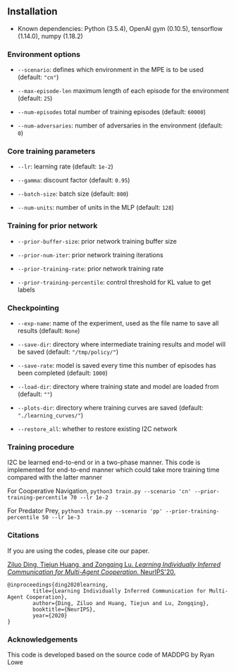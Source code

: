 ## Installation
- Known dependencies: Python (3.5.4), OpenAI gym (0.10.5), tensorflow (1.14.0), numpy (1.18.2)

### Environment options

- `--scenario`: defines which environment in the MPE is to be used (default: `"cn"`)

- `--max-episode-len` maximum length of each episode for the environment (default: `25`)

- `--num-episodes` total number of training episodes (default: `60000`)

- `--num-adversaries`: number of adversaries in the environment (default: `0`)

### Core training parameters

- `--lr`: learning rate (default: `1e-2`)

- `--gamma`: discount factor (default: `0.95`)

- `--batch-size`: batch size (default: `800`)

- `--num-units`: number of units in the MLP (default: `128`)

### Training for prior network 
- `--prior-buffer-size`: prior network training buffer size

- `--prior-num-iter`: prior network training iterations

- `--prior-training-rate`: prior network training rate

- `--prior-training-percentile`: control threshold for KL value to get labels

### Checkpointing

- `--exp-name`: name of the experiment, used as the file name to save all results (default: `None`)

- `--save-dir`: directory where intermediate training results and model will be saved (default: `"/tmp/policy/"`)

- `--save-rate`: model is saved every time this number of episodes has been completed (default: `1000`)

- `--load-dir`: directory where training state and model are loaded from (default: `""`)

- `--plots-dir`: directory where training curves are saved (default: `"./learning_curves/"`)

- `--restore_all`: whether to restore existing I2C network


### Training procedure
 I2C  be learned end-to-end or in a two-phase manner. This code is implemented for end-to-end manner which could take more training time compared with the latter manner

For Cooperative Navigation, 
`python3 train.py --scenario 'cn' --prior-training-percentile 70 --lr 1e-2`

For Predator Prey, 
`python3 train.py --scenario 'pp' --prior-training-percentile 50 --lr 1e-3`

### Citations

If you are using the codes, please cite our paper.

[Ziluo Ding, Tiejun Huang, and Zongqing Lu. *Learning Individually Inferred Communication for Multi-Agent Cooperation*. NeurIPS'20.](https://arxiv.org/abs/2006.06455)

	@inproceedings{ding2020learning,
        	title={Learning Individually Inferred Communication for Multi-Agent Cooperation},
        	author={Ding, Ziluo and Huang, Tiejun and Lu, Zongqing},
        	booktitle={NeurIPS},
        	year={2020}
	}

### Acknowledgements

This code is developed based on the source code of MADDPG by Ryan Lowe




